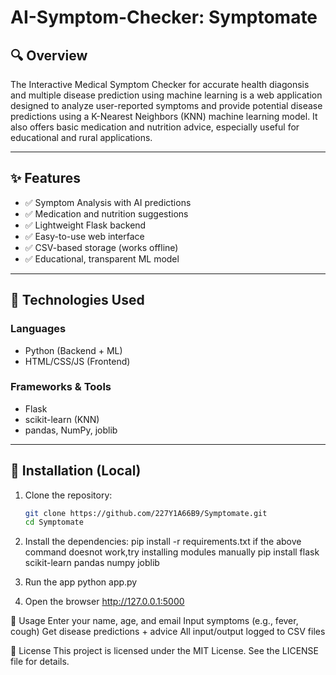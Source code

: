 # AI-Symptom-Checker: Symptomate

## 🔍 Overview

The Interactive Medical Symptom Checker for accurate health diagonsis and multiple disease prediction using machine learning is a web application designed to analyze user-reported symptoms and provide potential disease predictions using a K-Nearest Neighbors (KNN) machine learning model. It also offers basic medication and nutrition advice, especially useful for educational and rural applications.

---

## ✨ Features

- ✅ Symptom Analysis with AI predictions
- ✅ Medication and nutrition suggestions
- ✅ Lightweight Flask backend
- ✅ Easy-to-use web interface
- ✅ CSV-based storage (works offline)
- ✅ Educational, transparent ML model

---

## 🧠 Technologies Used

### Languages
- Python (Backend + ML)
- HTML/CSS/JS (Frontend)

### Frameworks & Tools
- Flask
- scikit-learn (KNN)
- pandas, NumPy, joblib

---

## 🚀 Installation (Local)

1. Clone the repository:
   ```bash
   git clone https://github.com/227Y1A66B9/Symptomate.git
   cd Symptomate
2. Install the dependencies:
   pip install -r requirements.txt
   if the above command doesnot work,try installing modules manually
   pip install flask scikit-learn pandas numpy joblib

3. Run the app
   python app.py
4. Open the browser 
   http://127.0.0.1:5000
   

🧪 Usage
Enter your name, age, and email
Input symptoms (e.g., fever, cough)
Get disease predictions + advice
All input/output logged to CSV files   


📜 License
This project is licensed under the MIT License. See the LICENSE file for details.